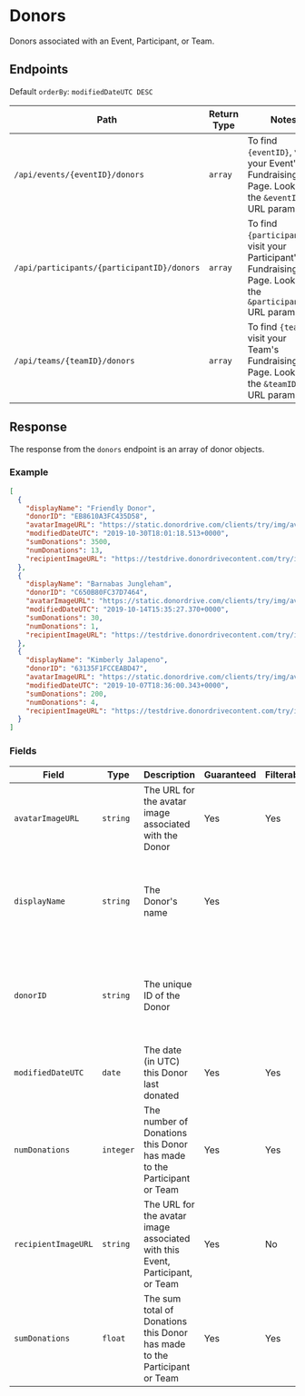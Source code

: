 # Donors

Donors associated with an Event, Participant, or Team.

## Endpoints

Default `orderBy`: `modifiedDateUTC DESC`

|Path|Return Type|Notes|
|---|---|---|
|`/api/events/{eventID}/donors`|`array`|To find `{eventID}`, visit your Event's Fundraising Page. Look for the `&eventID=` URL parameter.|
|`/api/participants/{participantID}/donors`|`array`|To find `{participantID}`, visit your Participant's Fundraising Page. Look for the `&participantID=` URL parameter.|
|`/api/teams/{teamID}/donors`|`array`|To find `{teamID}`, visit your Team's Fundraising Page. Look for the `&teamID=` URL parameter.|

## Response

The response from the `donors` endpoint is an array of donor objects.

### Example

```json
[
  {
    "displayName": "Friendly Donor",
    "donorID": "EB8610A3FC435D58",
    "avatarImageURL": "https://static.donordrive.com/clients/try/img/avatar-constituent-default.gif",
    "modifiedDateUTC": "2019-10-30T18:01:18.513+0000",
    "sumDonations": 3500,
    "numDonations": 13,
    "recipientImageURL": "https://testdrive.donordrivecontent.com/try/images/$avatars$/constituent_8672DB7B-CE87-F677-6260FF8F15074828.jpg"
  },
  {
    "displayName": "Barnabas Jungleham",
    "donorID": "C650B80FC37D7464",
    "avatarImageURL": "https://static.donordrive.com/clients/try/img/avatar-constituent-default.gif",
    "modifiedDateUTC": "2019-10-14T15:35:27.370+0000",
    "sumDonations": 30,
    "numDonations": 1,
    "recipientImageURL": "https://testdrive.donordrivecontent.com/try/images/$avatars$/constituent_8672DB7B-CE87-F677-6260FF8F15074828.jpg"
  },
  {
    "displayName": "Kimberly Jalapeno",
    "donorID": "63135F1FCCEABD47",
    "avatarImageURL": "https://static.donordrive.com/clients/try/img/avatar-constituent-default.gif",
    "modifiedDateUTC": "2019-10-07T18:36:00.343+0000",
    "sumDonations": 200,
    "numDonations": 4,
    "recipientImageURL": "https://testdrive.donordrivecontent.com/try/images/$avatars$/constituent_8672DB7B-CE87-F677-6260FF8F15074828.jpg"
  }
]
```

### Fields

|Field|Type|Description|Guaranteed|Filterable|Notes|
|---|---|---|---|---|---|
|`avatarImageURL`|`string`|The URL for the avatar image associated with the Donor|Yes|Yes||
|`displayName`|`string`|The Donor's name|Yes||Changed: 1.3<br />Dependent on privacy settings dictated by the Donor|
|`donorID`|`string`|The unique ID of the Donor|||Changed: 1.3<br />Dependent on privacy settings dictated by the Donor|
|`modifiedDateUTC`|`date`|The date (in UTC) this Donor last donated|Yes|Yes|ISO-8601 format|
|`numDonations`|`integer`|The number of Donations this Donor has made to the Participant or Team|Yes|Yes||
|`recipientImageURL`|`string`|The URL for the avatar image associated with this Event, Participant, or Team|Yes|No||
|`sumDonations`|`float`|The sum total of Donations this Donor has made to the Participant or Team|Yes|Yes||